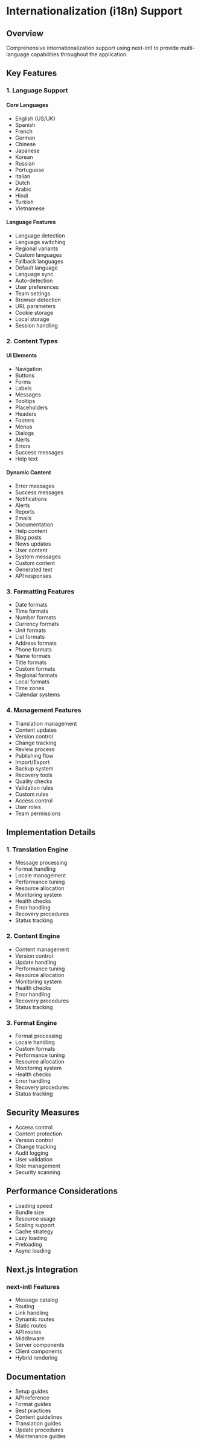 # Internationalization (i18n) Support

## Overview

Comprehensive internationalization support using next-intl to provide multi-language capabilities throughout the application.

## Key Features

### 1. Language Support

#### Core Languages

- English (US/UK)
- Spanish
- French
- German
- Chinese
- Japanese
- Korean
- Russian
- Portuguese
- Italian
- Dutch
- Arabic
- Hindi
- Turkish
- Vietnamese

#### Language Features

- Language detection
- Language switching
- Regional variants
- Custom languages
- Fallback languages
- Default language
- Language sync
- Auto-detection
- User preferences
- Team settings
- Browser detection
- URL parameters
- Cookie storage
- Local storage
- Session handling

### 2. Content Types

#### UI Elements

- Navigation
- Buttons
- Forms
- Labels
- Messages
- Tooltips
- Placeholders
- Headers
- Footers
- Menus
- Dialogs
- Alerts
- Errors
- Success messages
- Help text

#### Dynamic Content

- Error messages
- Success messages
- Notifications
- Alerts
- Reports
- Emails
- Documentation
- Help content
- Blog posts
- News updates
- User content
- System messages
- Custom content
- Generated text
- API responses

### 3. Formatting Features

- Date formats
- Time formats
- Number formats
- Currency formats
- Unit formats
- List formats
- Address formats
- Phone formats
- Name formats
- Title formats
- Custom formats
- Regional formats
- Local formats
- Time zones
- Calendar systems

### 4. Management Features

- Translation management
- Content updates
- Version control
- Change tracking
- Review process
- Publishing flow
- Import/Export
- Backup system
- Recovery tools
- Quality checks
- Validation rules
- Custom rules
- Access control
- User roles
- Team permissions

## Implementation Details

### 1. Translation Engine

- Message processing
- Format handling
- Locale management
- Performance tuning
- Resource allocation
- Monitoring system
- Health checks
- Error handling
- Recovery procedures
- Status tracking

### 2. Content Engine

- Content management
- Version control
- Update handling
- Performance tuning
- Resource allocation
- Monitoring system
- Health checks
- Error handling
- Recovery procedures
- Status tracking

### 3. Format Engine

- Format processing
- Locale handling
- Custom formats
- Performance tuning
- Resource allocation
- Monitoring system
- Health checks
- Error handling
- Recovery procedures
- Status tracking

## Security Measures

- Access control
- Content protection
- Version control
- Change tracking
- Audit logging
- User validation
- Role management
- Security scanning

## Performance Considerations

- Loading speed
- Bundle size
- Resource usage
- Scaling support
- Cache strategy
- Lazy loading
- Preloading
- Async loading

## Next.js Integration

### next-intl Features

- Message catalog
- Routing
- Link handling
- Dynamic routes
- Static routes
- API routes
- Middleware
- Server components
- Client components
- Hybrid rendering

## Documentation

- Setup guides
- API reference
- Format guides
- Best practices
- Content guidelines
- Translation guides
- Update procedures
- Maintenance guides
